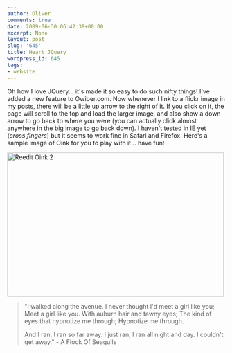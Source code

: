 ```yaml
---
author: Oliver
comments: true
date: 2009-06-30 06:42:38+00:00
excerpt: None
layout: post
slug: '645'
title: Heart JQuery
wordpress_id: 645
tags:
- website
---
```


Oh how I love JQuery... it's made it so easy to do such nifty things!  I've added a new feature to Owiber.com.  Now whenever I link to a flickr image in my posts, there will be a little up arrow to the right of it.  If you click on it, the page will scroll to the top and load the larger image, and also show a down arrow to go back to where you were (you can actually click almost anywhere in the big image to go back down).  I haven't tested in IE yet (*cross fingers*) but it seems to work fine in Safari and Firefox.  Here's a sample image of Oink for you to play with it... have fun!

<a href="http://www.flickr.com/photos/owiber/322727562/" title="Reedit Oink 2 by owiber, on Flickr"><img src="http://farm1.static.flickr.com/124/322727562_2ec184706f.jpg" width="500" height="333" alt="Reedit Oink 2" /></a>

<blockquote class="lyrics">"I walked along the avenue.
I never thought I'd meet a girl like you;
Meet a girl like you.
With auburn hair and tawny eyes;
The kind of eyes that hypnotize me through;
Hypnotize me through.

And I ran, I ran so far away.
I just ran, I ran all night and day.
I couldn't get away." - A Flock Of Seagulls</blockquote>